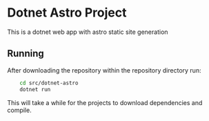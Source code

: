 # Dotnet Astro Project

This is a dotnet web app with astro static site generation

## Running

After downloading the repository within the repository directory run:

```bash
    cd src/dotnet-astro
    dotnet run
```

This will take a while for the projects to download dependencies and compile.